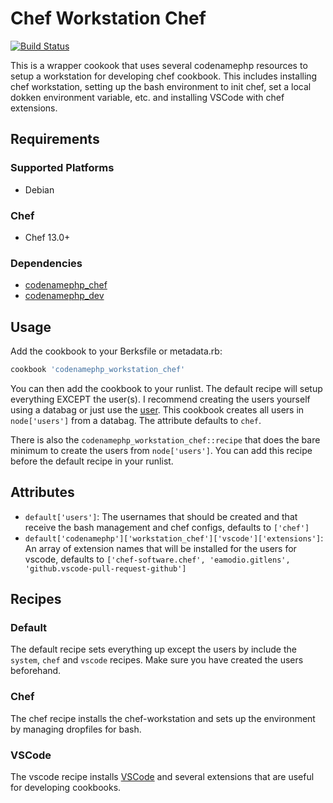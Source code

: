 # Chef Workstation Chef
[![Build Status](https://travis-ci.com/codenamephp/chef.workstation.chef.svg?branch=master)](https://travis-ci.com/codenamephp/chef.workstation.chef)

This is a wrapper cookook that uses several codenamephp resources to setup a workstation for developing chef cookbook. This includes installing chef workstation,
setting up the bash environment to init chef, set a local dokken environment variable, etc. and installing VSCode with chef extensions.

## Requirements

### Supported Platforms

- Debian

### Chef

- Chef 13.0+

### Dependencies
- [codenamephp_chef][codenamephp_chef_url]
- [codenamephp_dev][codenamephp_dev_url]
## Usage

Add the cookbook to your Berksfile or metadata.rb:

```ruby
cookbook 'codenamephp_workstation_chef'
```

You can then add the cookbook to your runlist. The default recipe will setup everything EXCEPT the user(s). I recommend creating the users yourself using a databag
or just use the [user][user_cookbook_url]. This cookbook creates all users in `node['users']` from a databag. The attribute defaults to `chef`.

There is also the `codenamephp_workstation_chef::recipe` that does the bare minimum to create the users from `node['users']`. You can add this recipe before the
default recipe in your runlist.

## Attributes
- `default['users']`: The usernames that should be created and that receive the bash management and chef configs, defaults to `['chef']`
- `default['codenamephp']['workstation_chef']['vscode']['extensions']`: An array of extension names that will be installed for the users for vscode, defaults to `['chef-software.chef', 'eamodio.gitlens', 'github.vscode-pull-request-github']`

## Recipes
### Default
The default recipe sets everything up except the users by include the `system`, `chef` and `vscode` recipes. Make sure you have created the users beforehand.

### Chef
The chef recipe installs the chef-workstation and sets up the environment by managing dropfiles for bash.

### VSCode
The vscode recipe installs [VSCode][vscode_url] and several extensions that are useful for developing cookbooks.

[user_cookbook_url]: https://supermarket.chef.io/cookbooks/user
[vscode_url]: https://code.visualstudio.com/
[codenamephp_chef_url]: https://supermarket.chef.io/cookbooks/codenamephp_chef
[codenamephp_dev_url]: https://supermarket.chef.io/cookbooks/codenamephp_dev